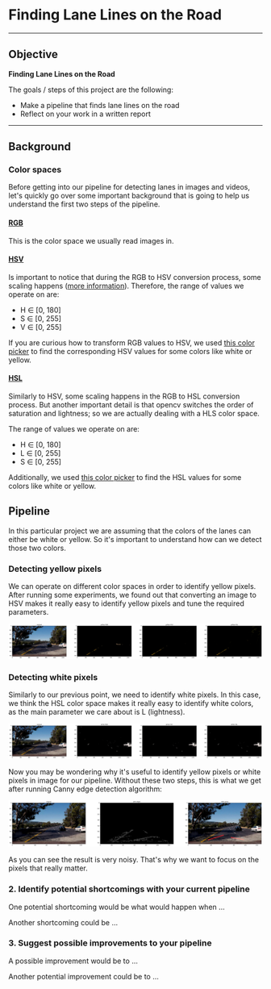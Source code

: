 # **Finding Lane Lines on the Road** 

---

## Objective

**Finding Lane Lines on the Road**

The goals / steps of this project are the following:
* Make a pipeline that finds lane lines on the road
* Reflect on your work in a written report


[//]: # (Image References)

---

## Background

### Color spaces

Before getting into our pipeline for detecting lanes in images and videos, let's quickly go over some important background that is going to help us understand the first two steps of the pipeline.

#### [RGB](https://en.wikipedia.org/wiki/RGB_color_model)

This is the color space we usually read images in.

#### [HSV](https://en.wikipedia.org/wiki/HSL_and_HSV)

Is important to notice that during the RGB to HSV conversion process, some scaling happens ([more information](https://docs.opencv.org/2.4/modules/imgproc/doc/miscellaneous_transformations.html?#cvtcolor)). Therefore, the range of values we operate on are:
* H ∈ [0, 180]
* S ∈ [0, 255]
* V ∈ [0, 255]

If you are curious how to transform RGB values to HSV, we used [this color picker](https://alloyui.com/examples/color-picker/hsv) to find the corresponding HSV values for some colors like white or yellow.

#### [HSL](https://en.wikipedia.org/wiki/HSL_and_HSV)

Similarly to HSV, some scaling happens in the RGB to HSL conversion process. But another important detail is that opencv switches the order of saturation and lightness; so we are actually dealing with a HLS color space.

The range of values we operate on are:
* H ∈ [0, 180]
* L ∈ [0, 255]
* S ∈ [0, 255]

Additionally, we used [this color picker](https://www.w3schools.com/colors/colors_hsl.asp) to find the HSL values for some colors like white or yellow.

## Pipeline

In this particular project we are assuming that the colors of the lanes can either be white or yellow. So it's important to understand how can we detect those two colors.

### Detecting yellow pixels

We can operate on different color spaces in order to identify yellow pixels. After running some experiments, we found out that converting an image to HSV makes it really easy to identify yellow pixels and tune the required parameters.

[yellow_detection]: ./yellow_detection.png "Yellow detection experiment"
![alt text][yellow_detection]

### Detecting white pixels

Similarly to our previous point, we need to identify white pixels. In this case, we think the HSL color space makes it really easy to identify white colors, as the main parameter we care about is L (lightness).

[white_detection]: ./white_detection.png "White detection experiment"
![alt text][white_detection]

Now you may be wondering why it's useful to identify yellow pixels or white pixels in image for our pipeline. Without these two steps, this is what we get after running Canny edge detection algorithm:

[bad_canny_example]: ./bad_canny_example.png "Bad Canny example"
![alt text][bad_canny_example]

As you can see the result is very noisy. That's why we want to focus on the pixels that really matter.

### 2. Identify potential shortcomings with your current pipeline

One potential shortcoming would be what would happen when ... 

Another shortcoming could be ...

### 3. Suggest possible improvements to your pipeline

A possible improvement would be to ...

Another potential improvement could be to ...
